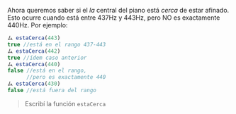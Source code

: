 Ahora queremos saber si el _la_ central del piano está _cerca_ de estar afinado. Esto ocurre cuando está entre 437Hz y 443Hz, pero NO es exactamente 440Hz. Por ejemplo: 

```javascript
ム estaCerca(443)
true //está en el rango 437-443
ム estaCerca(442)
true //ídem caso anterior
ム estaCerca(440)
false //está en el rango, 
      //pero es exactamente 440
ム estaCerca(430)
false //está fuera del rango
```

> Escribí la función `estaCerca`